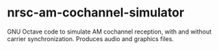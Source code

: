 # nrsc-am-cochannel-simulator
GNU Octave code to simulate AM cochannel reception, with and without carrier synchronization.  Produces audio and graphics files.
